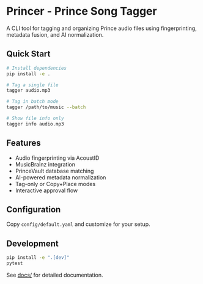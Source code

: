 # Princer - Prince Song Tagger

A CLI tool for tagging and organizing Prince audio files using fingerprinting, metadata fusion, and AI normalization.

## Quick Start

```bash
# Install dependencies
pip install -e .

# Tag a single file
tagger audio.mp3

# Tag in batch mode
tagger /path/to/music --batch

# Show file info only
tagger info audio.mp3
```

## Features

- Audio fingerprinting via AcoustID
- MusicBrainz integration
- PrinceVault database matching
- AI-powered metadata normalization
- Tag-only or Copy+Place modes
- Interactive approval flow

## Configuration

Copy `config/default.yaml` and customize for your setup.

## Development

```bash
pip install -e ".[dev]"
pytest
```

See [docs/](docs/) for detailed documentation.